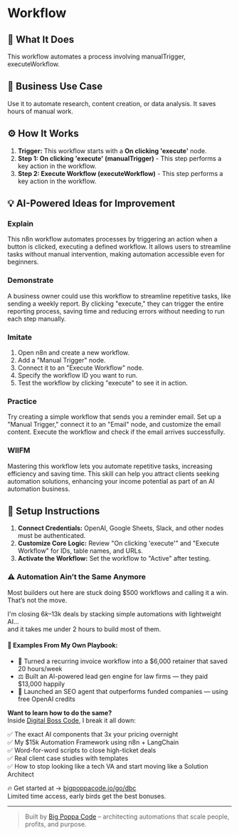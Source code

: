 # Workflow

## 🚀 What It Does
This workflow automates a process involving manualTrigger, executeWorkflow.

## 💼 Business Use Case
Use it to automate research, content creation, or data analysis. It saves hours of manual work.

## ⚙️ How It Works
1.  **Trigger:** This workflow starts with a **On clicking 'execute'** node.
2. **Step 1: On clicking 'execute' (manualTrigger)** - This step performs a key action in the workflow.
3. **Step 2: Execute Workflow (executeWorkflow)** - This step performs a key action in the workflow.

## 💡 AI-Powered Ideas for Improvement
### Explain
This n8n workflow automates processes by triggering an action when a button is clicked, executing a defined workflow. It allows users to streamline tasks without manual intervention, making automation accessible even for beginners.

### Demonstrate
A business owner could use this workflow to streamline repetitive tasks, like sending a weekly report. By clicking "execute," they can trigger the entire reporting process, saving time and reducing errors without needing to run each step manually.

### Imitate
1. Open n8n and create a new workflow.
2. Add a "Manual Trigger" node.
3. Connect it to an "Execute Workflow" node.
4. Specify the workflow ID you want to run.
5. Test the workflow by clicking "execute" to see it in action.

### Practice
Try creating a simple workflow that sends you a reminder email. Set up a "Manual Trigger," connect it to an "Email" node, and customize the email content. Execute the workflow and check if the email arrives successfully.

### WIIFM
Mastering this workflow lets you automate repetitive tasks, increasing efficiency and saving time. This skill can help you attract clients seeking automation solutions, enhancing your income potential as part of an AI automation business.

## 🔧 Setup Instructions
1. **Connect Credentials:** OpenAI, Google Sheets, Slack, and other nodes must be authenticated.
2. **Customize Core Logic:** Review "On clicking 'execute'" and "Execute Workflow" for IDs, table names, and URLs.
3. **Activate the Workflow:** Set the workflow to "Active" after testing.

### ⚠️ Automation Ain’t the Same Anymore

Most builders out here are stuck doing $500 workflows and calling it a win.  
That’s not the move.  

I'm closing $6k–$13k deals by stacking simple automations with lightweight AI...  
and it takes me under 2 hours to build most of them.

#### 🧠 Examples From My Own Playbook:
- 🔁 Turned a recurring invoice workflow into a $6,000 retainer that saved 20 hours/week  
- ⚖️ Built an AI-powered lead gen engine for law firms — they paid $13,000 happily  
- 🚀 Launched an SEO agent that outperforms funded companies — using free OpenAI credits  

**Want to learn how to do the same?**  
Inside [Digital Boss Code](https://bigpoppacode.io/go/dbc), I break it all down:

✅ The exact AI components that 3x your pricing overnight  
✅ My $15k Automation Framework using n8n + LangChain  
✅ Word-for-word scripts to close high-ticket deals  
✅ Real client case studies with templates  
✅ How to stop looking like a tech VA and start moving like a Solution Architect  

🔥 Get started at → [bigpoppacode.io/go/dbc](https://bigpoppacode.io/go/dbc)  
Limited time access, early birds get the best bonuses.

---
> Built by [Big Poppa Code](https://bigpoppacode.io) – architecting automations that scale people, profits, and purpose.
